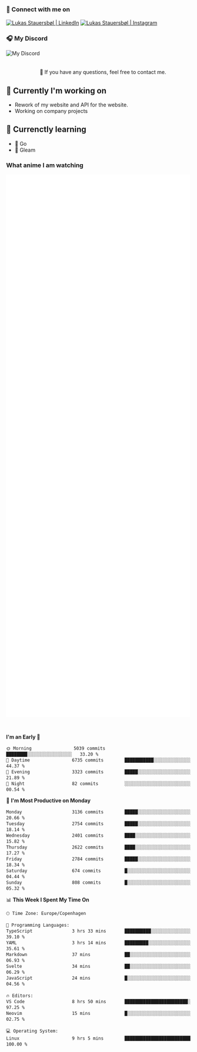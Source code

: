### 🔗 Connect with me on
<a href="https://www.instagram.com/lukas_stauersbol" target="_blank"><img align="center" src="https://raw.githubusercontent.com/stauersbol/stauersbol/main/images/instagram.svg" alt="Lukas Stauersbøl | LinkedIn" width="30px"/></a>
<a href="https://www.linkedin.com/in/lukas-stauersbol/" target="_blank"><img align="center" src="https://raw.githubusercontent.com/stauersbol/stauersbol/main/images/linkedin.svg" alt="Lukas Stauersbøl | Instagram" width="30px"/></a>

<p align="center">
 <h3>🎧 My Discord</h3>
 <img align="left" height="55px" src="https://discord.c99.nl/widget/theme-2/147806323323568128.png" alt="My Discord" />
</p>

<br/>
<br/>
<br/>
💬 If you have any questions, feel free to contact me.

## 🔭 Currently I'm working on
- Rework of my website and API for the website.
- Working on company projects
 
## 🌱 Currenctly learning
- 💙 Go
- 💜 Gleam

### What anime I am watching
<a href="https://anilist.co/user/slashiy/" align="center"><img align="center" width="500px" src="metrics.plugin.personal.anilist.svg" /></a>

<br/>

<!--START_SECTION:waka-->
**I'm an Early 🐤** 

```text
🌞 Morning                5039 commits        ████████░░░░░░░░░░░░░░░░░   33.20 % 
🌆 Daytime                6735 commits        ███████████░░░░░░░░░░░░░░   44.37 % 
🌃 Evening                3323 commits        █████░░░░░░░░░░░░░░░░░░░░   21.89 % 
🌙 Night                  82 commits          ░░░░░░░░░░░░░░░░░░░░░░░░░   00.54 % 
```
📅 **I'm Most Productive on Monday** 

```text
Monday                   3136 commits        █████░░░░░░░░░░░░░░░░░░░░   20.66 % 
Tuesday                  2754 commits        █████░░░░░░░░░░░░░░░░░░░░   18.14 % 
Wednesday                2401 commits        ████░░░░░░░░░░░░░░░░░░░░░   15.82 % 
Thursday                 2622 commits        ████░░░░░░░░░░░░░░░░░░░░░   17.27 % 
Friday                   2784 commits        █████░░░░░░░░░░░░░░░░░░░░   18.34 % 
Saturday                 674 commits         █░░░░░░░░░░░░░░░░░░░░░░░░   04.44 % 
Sunday                   808 commits         █░░░░░░░░░░░░░░░░░░░░░░░░   05.32 % 
```


📊 **This Week I Spent My Time On** 

```text
🕑︎ Time Zone: Europe/Copenhagen

💬 Programming Languages: 
TypeScript               3 hrs 33 mins       ██████████░░░░░░░░░░░░░░░   39.10 % 
YAML                     3 hrs 14 mins       █████████░░░░░░░░░░░░░░░░   35.61 % 
Markdown                 37 mins             ██░░░░░░░░░░░░░░░░░░░░░░░   06.93 % 
Svelte                   34 mins             ██░░░░░░░░░░░░░░░░░░░░░░░   06.29 % 
JavaScript               24 mins             █░░░░░░░░░░░░░░░░░░░░░░░░   04.56 % 

🔥 Editors: 
VS Code                  8 hrs 50 mins       ████████████████████████░   97.25 % 
Neovim                   15 mins             █░░░░░░░░░░░░░░░░░░░░░░░░   02.75 % 

💻 Operating System: 
Linux                    9 hrs 5 mins        █████████████████████████   100.00 % 
```


<!--END_SECTION:waka-->
